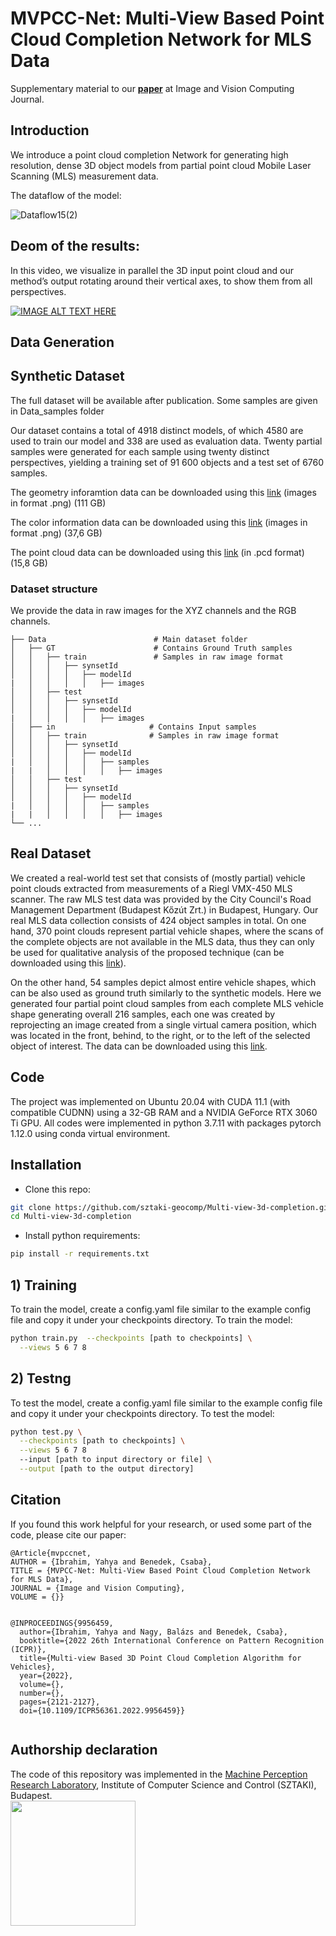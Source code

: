 # MVPCC-Net: Multi-View Based Point Cloud Completion Network for MLS Data
Supplementary material to our  **[paper](https://www.sciencedirect.com/science/article/pii/S0262885623000495)** at  Image and Vision Computing Journal.


## Introduction 

We introduce a point cloud completion Network for generating high resolution, dense 3D object models from partial point cloud Mobile Laser Scanning (MLS) measurement data.

The dataflow of the model: 

![Dataflow15(2)](https://user-images.githubusercontent.com/101256004/229819119-200e260a-1cc0-4a3d-99f6-a2947ba4258c.PNG)




## Deom of the results:

In this video, we visualize in parallel the 3D input point cloud and our method’s output rotating around their vertical
axes, to show them from all perspectives.  

[![IMAGE ALT TEXT HERE](https://img.youtube.com/vi/iQ_SWNuF2a4/0.jpg)](https://youtu.be/iQ_SWNuF2a4)






## Data Generation

## Synthetic Dataset
The full dataset will be available after publication. Some samples are given in  Data_samples folder

Our dataset contains a total of 4918 distinct models, of which 4580 are used to train our model and 338 are used as evaluation
data. Twenty partial samples were generated for each sample using twenty distinct perspectives, yielding a training set of 91 600 objects and a test set of 6760 samples.

The geometry inforamtion data can be downloaded using this [link](https://drive.google.com/file/d/1YVD8Na5LXrGLodpFXG33Cf_nl6Eifu3z/view?usp=share_link) (images in format .png)  (111 GB) 

The color information data can be downloaded using this [link](https://drive.google.com/file/d/1IwJ9BvT5oH4ui4EmigEv_y5T7Q8wVuzn/view?usp=share_link) (images in format .png)  (37,6 GB) 

The point cloud data can be downloaded using this [link](https://drive.google.com/file/d/1LzHrk0tu9kZqNVxvsul1MX2SfWx39Goe/view?usp=share_link) (in .pcd format) (15,8 GB) 

### Dataset structure
We provide the data in raw images for the XYZ channels and the RGB channels.

    ├── Data                        # Main dataset folder
    │   ├── GT                      # Contains Ground Truth samples
    │   │   ├── train               # Samples in raw image format
    │   │   │   ├── synsetId 
    │   │   │   │   ├── modelId 
    |   │   │   │   │   ├── images 
    │   │   ├── test             
    │   │   │   ├── synsetId 
    │   │   │   │   ├── modelId 
    |   │   │   │   │   ├── images 
    │   ├── in                     # Contains Input samples 
    │   │   ├── train              # Samples in raw image format
    │   │   │   ├── synsetId  
    │   │   │   │   ├── modelId 
    |   │   │   │   │   ├── samples 
    |   |   │   │   │   │   ├── images
    │   │   ├── test             
    │   │   │   ├── synsetId 
    │   │   │   │   ├── modelId 
    |   │   │   │   │   ├── samples
    |   |   │   │   │   │   ├── images
    └── ...


## Real Dataset
We created a real-world test set that consists of (mostly partial) vehicle point clouds extracted from  measurements of a Riegl VMX-450 MLS scanner. The raw MLS test data was provided by the  City Council's Road Management Department (Budapest Kőzút Zrt.) in Budapest, Hungary.
Our real MLS data collection consists  of 424 object samples in total. On one hand, 370 point clouds represent partial vehicle shapes, where the scans of the complete objects are not available in the MLS data, thus they can only be used for qualitative analysis of the proposed technique (can be downloaded using  this [link](https://drive.google.com/file/d/1qQAIYEWnkPKyl_7C6nGzLq2LBZp362VL/view?usp=share_link)). 

On the other hand, 54 samples depict almost entire vehicle shapes, which can be also used as ground truth similarly to the synthetic models. Here we generated four partial point cloud samples from each complete MLS vehicle shape generating overall 216 samples, each one was created by reprojecting an image created from a single virtual camera position, which was located in the front, behind, to the right, or to the left of the selected object of interest. The data can be downloaded using this [link](https://drive.google.com/file/d/1vlUZ6NdEK2aUgz7RH3CNoNpIofrP6gS_/view?usp=share_link).


## Code 

The project was implemented on Ubuntu 20.04 with CUDA 11.1 (with compatible CUDNN) using a 32-GB RAM and a NVIDIA GeForce RTX 3060 Ti GPU. All codes were implemented in python 3.7.11 with packages pytorch 1.12.0 using conda virtual environment. 

## Installation 

- Clone this repo: 
```sh
git clone https://github.com/sztaki-geocomp/Multi-view-3d-completion.git
cd Multi-view-3d-completion
```

- Install python requirements:
```sh
pip install -r requirements.txt
```

## 1) Training
To train the model, create a config.yaml file similar to the example config file and copy it under your checkpoints directory. 
To train the model:

```sh
python train.py  --checkpoints [path to checkpoints] \
  --views 5 6 7 8
```

## 2) Testng
To test the model, create a config.yaml file similar to the example config file and copy it under your checkpoints directory. To test the model:
```sh
python test.py \
  --checkpoints [path to checkpoints] \
  --views 5 6 7 8
  --input [path to input directory or file] \
  --output [path to the output directory]
```



## Citation
If you found this work helpful for your research, or used some part of the code, please cite our paper:

```text
@Article{mvpccnet,
AUTHOR = {Ibrahim, Yahya and Benedek, Csaba},
TITLE = {MVPCC-Net: Multi-View Based Point Cloud Completion Network for MLS Data},
JOURNAL = {Image and Vision Computing},
VOLUME = {}}


@INPROCEEDINGS{9956459,
  author={Ibrahim, Yahya and Nagy, Balázs and Benedek, Csaba},
  booktitle={2022 26th International Conference on Pattern Recognition (ICPR)}, 
  title={Multi-view Based 3D Point Cloud Completion Algorithm for Vehicles}, 
  year={2022},
  volume={},
  number={},
  pages={2121-2127},
  doi={10.1109/ICPR56361.2022.9956459}}


```



## Authorship declaration
The code of this repository was implemented in the [Machine Perception Research Laboratory](https://www.sztaki.hu/en/science/departments/mplab), Institute of Computer Science and Control (SZTAKI), Budapest.\
<img src="https://user-images.githubusercontent.com/50795664/195994236-1579001a-e78e-4638-9cbe-496d4b9a73d2.png" width="200">
